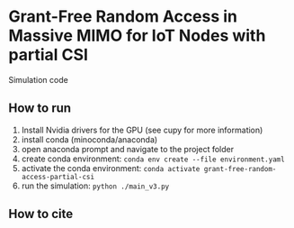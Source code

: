 # Grant-Free Random Access in Massive MIMO for IoT Nodes with partial CSI
Simulation code

## How to run

1. Install Nvidia drivers for the GPU (see cupy for more information)
2. install conda (minoconda/anaconda)
3. open anaconda prompt and navigate to the project folder
4. create conda environment: `conda env create --file environment.yaml`
5. activate the conda environment: `conda activate grant-free-random-access-partial-csi`
6. run the simulation: `python ./main_v3.py`

## How to cite
 

